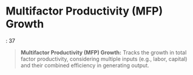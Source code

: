 # Multifactor Productivity (MFP) Growth

: 37

> **Multifactor Productivity (MFP) Growth:** Tracks the growth in total factor productivity, considering multiple inputs (e.g., labor, capital) and their combined efficiency in generating output.
>